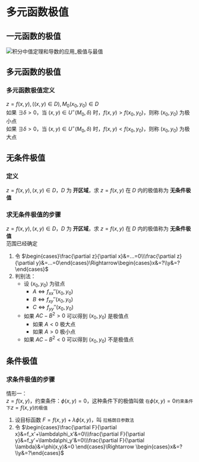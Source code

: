 # 多元函数极值
## 一元函数的极值
![积分中值定理和导数的应用_极值与最值](../../高等数学一/积分中值定理和导数的应用/积分中值定理和导数的应用_极值与最值.md#求极值的步骤)


## 多元函数的极值
### 多元函数极值定义
$z=f(x,y),((x,y)\in D),M_0(x_0,y_0)\in D$  
如果 $\exists\delta>0$，当 $(x,y)\in U^{\circ}(M_0,\delta)$ 时，$f(x,y)>f(x_0,y_0)$，则称 $(x_0,y_0)$ 为极小点  
如果 $\exists\delta>0$，当 $(x,y)\in U^{\circ}(M_0,\delta)$ 时，$f(x,y)<f(x_0,y_0)$，则称 $(x_0,y_0)$ 为极大点  

## 无条件极值
### 定义
$z=f(x,y),(x,y)\in D$，$D$ 为 **开区域**，求 $z=f(x,y)$ 在 $D$ 内的极值称为 **无条件极值**

### 求无条件极值的步骤
$z=f(x,y),(x,y)\in D$，$D$ 为 **开区域**，求 $z=f(x,y)$ 在 $D$ 内的极值称为 **无条件极值**\
范围已经确定
1. 令 $\begin{cases}\frac{\partial z}{\partial x}&=...=0\\\frac{\partial z}{\partial y}&=...=0\end{cases}\Rightarrow\begin{cases}x&=?\\y&=?\end{cases}$  
2. 判别法：
	+ 设 $(x_0,y_0)$ 为驻点
		+ $A\iff f_{xx}''(x_0,y_0)$
		+ $B\iff f_{xy}''(x_0,y_0)$
		+ $C\iff f_{yy}''(x_0,y_0)$
	+ 如果 $AC-B^2>0$ 可以得到 $(x_0,y_0)$ 是极值点
		+ 如果 $A<0$ 极大点
		+ 如果 $A>0$ 极小点
	+ 如果 $AC-B^2<0$ 可以得到 $(x_0,y_0)$ 不是极值点 


## 条件极值
### 求条件极值的步骤
情形一：\
$z=f(x,y)$，约束条件：$\phi(x,y)=0$，这种条件下的极值叫做 `在`$\phi(x,y)=0$`约束条件下`$z=f(x,y)$`的极值`  
1. 设目标函数 $F=f(x,y)+\lambda\phi(x,y)$，叫 `拉格朗日参数法`
2. 令 $\begin{cases}\frac{\partial F}{\partial x}&=f_x'+\lambda\phi_x'&=0\\\frac{\partial F}{\partial y}&=f_y'+\lambda\phi_y'&=0\\\frac{\partial F}{\partial \lambda}&=\phi(x,y)&=0 \end{cases}\Rightarrow \begin{cases}x&=?\\y&=?\end{cases}$


